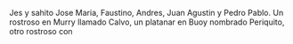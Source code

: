Jes y sahito Jose Maria, Faustino, Andres, Juan Agustin y Pedro Pablo. Un rostroso en Murry llamado Calvo, un platanar en Buoy nombrado Periquito, otro rostroso con